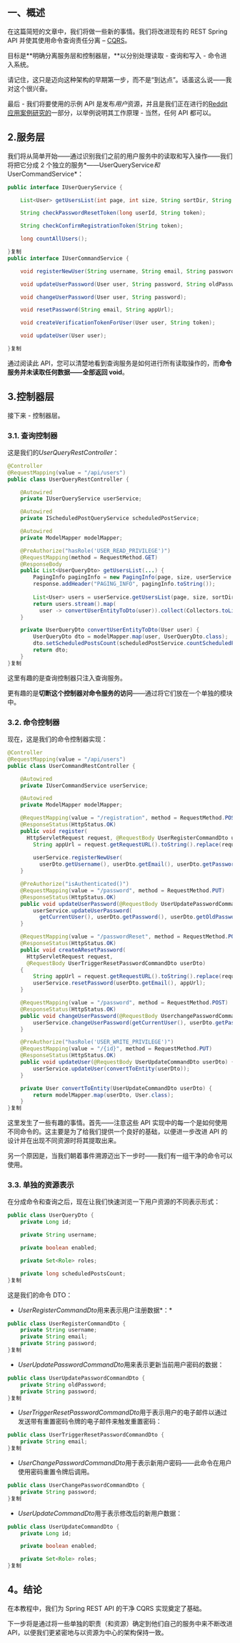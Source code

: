## **一、概述**

在这篇简短的文章中，我们将做一些新的事情。我们将改进现有的 REST Spring API 并使其使用命令查询责任分离 – [CQRS](http://squirrel.pl/blog/2015/08/31/introduction-to-event-sourcing-and-command-query-responsibility-segregation/)。

目标是**明确分离服务层和控制器层，**以分别处理读取 - 查询和写入 - 命令进入系统。

请记住，这只是迈向这种架构的早期第一步，而不是“到达点”。话虽这么说——我对这个很兴奋。

最后 - 我们将要使用的示例 API 是发布*用户*资源，并且是我们正在进行的[Reddit 应用案例研究的](https://www.baeldung.com/case-study-a-reddit-app-with-spring)一部分，以举例说明其工作原理 - 当然，任何 API 都可以。

## **2.服务层**

我们将从简单开始——通过识别我们之前的用户服务中的读取和写入操作——我们将把它分成 2 个独立的服务*——UserQueryService*和*UserCommandService*：

```java
public interface IUserQueryService {

    List<User> getUsersList(int page, int size, String sortDir, String sort);

    String checkPasswordResetToken(long userId, String token);

    String checkConfirmRegistrationToken(String token);

    long countAllUsers();

}复制
public interface IUserCommandService {

    void registerNewUser(String username, String email, String password, String appUrl);

    void updateUserPassword(User user, String password, String oldPassword);

    void changeUserPassword(User user, String password);

    void resetPassword(String email, String appUrl);

    void createVerificationTokenForUser(User user, String token);

    void updateUser(User user);

}复制
```

通过阅读此 API，您可以清楚地看到查询服务是如何进行所有读取操作的，而**命令服务并未读取任何数据——全部返回 void**。

## **3.控制器层**

接下来 - 控制器层。

### **3.1. 查询控制器**

这是我们的*UserQueryRestController*：

```java
@Controller
@RequestMapping(value = "/api/users")
public class UserQueryRestController {

    @Autowired
    private IUserQueryService userService;

    @Autowired
    private IScheduledPostQueryService scheduledPostService;

    @Autowired
    private ModelMapper modelMapper;

    @PreAuthorize("hasRole('USER_READ_PRIVILEGE')")
    @RequestMapping(method = RequestMethod.GET)
    @ResponseBody
    public List<UserQueryDto> getUsersList(...) {
        PagingInfo pagingInfo = new PagingInfo(page, size, userService.countAllUsers());
        response.addHeader("PAGING_INFO", pagingInfo.toString());
        
        List<User> users = userService.getUsersList(page, size, sortDir, sort);
        return users.stream().map(
          user -> convertUserEntityToDto(user)).collect(Collectors.toList());
    }

    private UserQueryDto convertUserEntityToDto(User user) {
        UserQueryDto dto = modelMapper.map(user, UserQueryDto.class);
        dto.setScheduledPostsCount(scheduledPostService.countScheduledPostsByUser(user));
        return dto;
    }
}复制
```

这里有趣的是查询控制器只注入查询服务。

更有趣的是**切断这个控制器对命令服务的访问**——通过将它们放在一个单独的模块中。

### **3.2. 命令控制器**

现在，这是我们的命令控制器实现：

```java
@Controller
@RequestMapping(value = "/api/users")
public class UserCommandRestController {

    @Autowired
    private IUserCommandService userService;

    @Autowired
    private ModelMapper modelMapper;

    @RequestMapping(value = "/registration", method = RequestMethod.POST)
    @ResponseStatus(HttpStatus.OK)
    public void register(
      HttpServletRequest request, @RequestBody UserRegisterCommandDto userDto) {
        String appUrl = request.getRequestURL().toString().replace(request.getRequestURI(), "");
        
        userService.registerNewUser(
          userDto.getUsername(), userDto.getEmail(), userDto.getPassword(), appUrl);
    }

    @PreAuthorize("isAuthenticated()")
    @RequestMapping(value = "/password", method = RequestMethod.PUT)
    @ResponseStatus(HttpStatus.OK)
    public void updateUserPassword(@RequestBody UserUpdatePasswordCommandDto userDto) {
        userService.updateUserPassword(
          getCurrentUser(), userDto.getPassword(), userDto.getOldPassword());
    }

    @RequestMapping(value = "/passwordReset", method = RequestMethod.POST)
    @ResponseStatus(HttpStatus.OK)
    public void createAResetPassword(
      HttpServletRequest request, 
      @RequestBody UserTriggerResetPasswordCommandDto userDto) 
    {
        String appUrl = request.getRequestURL().toString().replace(request.getRequestURI(), "");
        userService.resetPassword(userDto.getEmail(), appUrl);
    }

    @RequestMapping(value = "/password", method = RequestMethod.POST)
    @ResponseStatus(HttpStatus.OK)
    public void changeUserPassword(@RequestBody UserchangePasswordCommandDto userDto) {
        userService.changeUserPassword(getCurrentUser(), userDto.getPassword());
    }

    @PreAuthorize("hasRole('USER_WRITE_PRIVILEGE')")
    @RequestMapping(value = "/{id}", method = RequestMethod.PUT)
    @ResponseStatus(HttpStatus.OK)
    public void updateUser(@RequestBody UserUpdateCommandDto userDto) {
        userService.updateUser(convertToEntity(userDto));
    }

    private User convertToEntity(UserUpdateCommandDto userDto) {
        return modelMapper.map(userDto, User.class);
    }
}复制
```

这里发生了一些有趣的事情。首先——注意这些 API 实现中的每一个是如何使用不同命令的。这主要是为了给我们提供一个良好的基础，以便进一步改进 API 的设计并在出现不同资源时将其提取出来。

另一个原因是，当我们朝着事件溯源迈出下一步时——我们有一组干净的命令可以使用。

### **3.3. 单独的资源表示**

在分成命令和查询之后，现在让我们快速浏览一下用户资源的不同表示形式：

```java
public class UserQueryDto {
    private Long id;

    private String username;

    private boolean enabled;

    private Set<Role> roles;

    private long scheduledPostsCount;
}复制
```

这是我们的命令 DTO：

-   *UserRegisterCommandDto*用来表示用户注册数据*：*

```java
public class UserRegisterCommandDto {
    private String username;
    private String email;
    private String password;
}复制
```

-   *UserUpdatePasswordCommandDto*用来表示更新当前用户密码的数据：

```java
public class UserUpdatePasswordCommandDto {
    private String oldPassword;
    private String password;
}复制
```

-   *UserTriggerResetPasswordCommandDto*用于表示用户的电子邮件以通过发送带有重置密码令牌的电子邮件来触发重置密码：

```java
public class UserTriggerResetPasswordCommandDto {
    private String email;
}复制
```

-   *UserChangePasswordCommandDto*用于表示新用户密码——此命令在用户使用密码重置令牌后调用。

```java
public class UserChangePasswordCommandDto {
    private String password;
}复制
```

-   *UserUpdateCommandDto*用于表示修改后的新用户数据：

```java
public class UserUpdateCommandDto {
    private Long id;

    private boolean enabled;

    private Set<Role> roles;
}复制
```

## **4。结论**

在本教程中，我们为 Spring REST API 的干净 CQRS 实现奠定了基础。

下一步将是通过将一些单独的职责（和资源）确定到他们自己的服务中来不断改进 API，以便我们更紧密地与以资源为中心的架构保持一致。